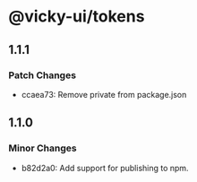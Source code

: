 # @vicky-ui/tokens

## 1.1.1

### Patch Changes

- ccaea73: Remove private from package.json

## 1.1.0

### Minor Changes

- b82d2a0: Add support for publishing to npm.
